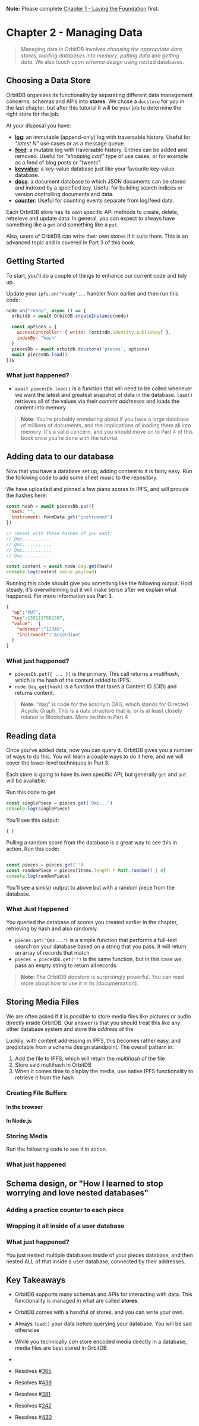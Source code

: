**Note:** Please complete [Chapter 1 - Laying the Foundation](./01_Basics.md) first. 

# Chapter 2 - Managing Data

> Managing data in OrbitDB involves _choosing the appropriate data stores_, _loading databases into memory_, _putting data_ and _getting data_. We also touch upon _schema design_ using nested databases.

## Choosing a Data Store

OrbitDB organizes its functionality by separating different data management concerns, schemas and APIs into **stores**. We chose a `docstore` for you in the last chapter, but after this tutorial it will be your job to determine the right store for the job.

At your disposal you have:

- **[log](https://github.com/orbitdb/orbit-db/blob/master/API.md#orbitdblognameaddress)**: an immutable (append-only) log with traversable history. Useful for *"latest N"* use cases or as a message queue.
- **[feed](https://github.com/orbitdb/orbit-db/blob/master/API.md#orbitdbfeednameaddress)**: a mutable log with traversable history. Entries can be added and removed. Useful for *"shopping cart"* type of use cases, or for example as a feed of blog posts or "tweets".
- **[keyvalue](https://github.com/orbitdb/orbit-db/blob/master/API.md#orbitdbkeyvaluenameaddress)**: a key-value database just like your favourite key-value database.
- **[docs](https://github.com/orbitdb/orbit-db/blob/master/API.md#orbitdbdocsnameaddress-options)**: a document database to which JSON documents can be stored and indexed by a specified key. Useful for building search indices or version controlling documents and data.
- **[counter](https://github.com/orbitdb/orbit-db/blob/master/API.md#orbitdbcounternameaddress)**: Useful for counting events separate from log/feed data.

Each OrbitDB store has its own specific API methods to create, delete, retreieve and update data. In general, you can expect to always have something like a `get` and something like a `put`. 

Also, users of OrbitDB can write their own stores if it suits them. This is an advanced topic and is covered in Part 3 of this book.

## Getting Started

To start, you'll do a couple of things to enhance our current code and tidy up.

Update your `ipfs.on("ready"...` handler from earlier and then run this code:

```javascript
node.on("ready", async () => {
  orbitdb = await OrbitDB.createInstance(node)

  const options = {
    accessController: { write: [orbitdb.identity.publicKey] },
    indexBy: "hash"
  }
  piecesDb = await orbitdb.docstore('pieces', options)
  await piecesDb.load()
})$                                                   
```

### What just happened?

* `await piecesDb.load()` is a function that will need to be called whenever we want the latest and greatest snapshot of data in the database. `load()` retrieves all of the values via their _content addresses_ and loads the content into memory

> **Note:** You're probably wondering about if you have a large database of millions of documents, and the implications of loading them all into memory. It's a valid concern, and you should move on to Part 4 of this book once you're done with the tutorial.

## Adding data to our database

Now that you have a database set up, adding content to it is fairly easy. Run the following code to add some sheet music to the repository.

We have uploaded and pinned a few piano scores to IPFS, and will provide the hashes here:

```javascript
const hash = await piecesDb.put({
  hash: "",
  instrument: formData.get("instrument")
})

// repeat with these hashes if you want:
// Qmz...........
// Qmz...........
// Qmz...........
// Qmz...........

const content = await node.dag.get(hash)
console.log(content.value.payload)
```

Running this code should give you something like the following output. Hold steady, it's overwhelming but it will make sense 
after we explain what happened. For more information see Part 3.

```json
{
  "op":"PUT",
  "key":1551137682387,
  "value":  {
    "address":"12345",
    "instrument":"Accordion"
  }
}
```

### What just happened?

* `piecesDb.put({ ... })` is the primary. This call returns a _mutlihash_, which is the hash of the content added to IPFS. 
* `node.dag.get(hash)` is a function that takes a Content ID (CID) and returns content. 

> **Note:** "dag" is code for the acronym DAG, which stands for Directed Acyclic Graph. This is a data structure that is, or is at least closely related to Blockchain. More on this in Part 4

## Reading data

Once you've added data, now you can query it. OrbitDB gives you a number of ways to do this. You will learn a couple ways to do it here, and we will cover the lower-level techniques in Part 3.

Each store is going to have its own specific API, but generally `get` and `put` will be available.

Run this code to get 

```javascript
const singlePiece = pieces.get('Qmz...')
console.log(singlePiece)
```

You'll see this output:

```json
{ }
```

Pulling a random score from the database is a great way to see this in action. Run this code:

```javascript

const pieces = pieces.get('')
const randomPiece = pieces[items.length * Math.random() | 0]
console.log(randomPiece)
```

You'll see a similar output to above but with a random piece from the database.

### What Just Happened

You queried the database of scores you created earlier in the chapter, retrieving by hash and also randomly.

* `pieces.get('Qmz...')` is a simple function that performs a full-text search on your database based on a string that you pass. It will return an array of records that match.
* `pieces = piecesDb.get('')` is the same function, but in this case we pass an empty string to return all records.

> **Note:** The OrbitDB docstore is surprisingly powerful. You can read more about how to use it in its [documentation].

## Storing Media Files

We are often asked if it is possible to store media files like pictures or audio directly inside OrbitDB. Our answer is that you should treat this like any other database system and store the _address_ of the 

Luckily, with content addressing in IPFS, this becomes rather easy, and predictable from a schema design standpoint. The overall pattern in:

1. Add the file to IPFS, which will return the _multihash_ of the file
2. Store said multihash in OrbitDB 
3. When it comes time to display the media, use native IPFS functionality to retrieve it from the hash

### Creating File Buffers

#### In the browser

#### In Node.js

### Storing Media

Run the following code to see it in action.

### What just happened

## Schema design, or "How I learned to stop worrying and love nested databases"

### Adding a practice counter to each piece 

### Wrapping it all inside of a user database

### What just happened?

You just nested multiple databases inside of your pieces database, and then nested ALL of that inside a user database, connected by their addresses.

## Key Takeaways

* OrbitDB supports many schemas and APIs for interacting with data. This functionality is managed in what are called **stores**.
* OrbitDB comes with a handful of stores, and you can write your own.
* Always `load()` your data before querying your database. You will be sad otherwise
* While you technically _can_ store encoded media directly in a database, media files are best stored in OrbitDB
* 

* Resolves #[365](https://github.com/orbitdb/orbit-db/issues/365) 
* Resolves #[438](https://github.com/orbitdb/orbit-db/issues/438)
* Resolves #[381](https://github.com/orbitdb/orbit-db/issues/381)
* Resolves #[242](https://github.com/orbitdb/orbit-db/issues/242)
* Resolves #[430](https://github.com/orbitdb/orbit-db/issues/430)
